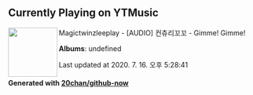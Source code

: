 ## Currently Playing on YTMusic

[<img align="left" width="100" src="https://i.ytimg.com/vi/FDYJzsIlV4s/sddefault.jpg?sqp=-oaymwEWCJADEOEBIAQqCghqEJQEGHgg6AJIWg&rs">](https://music.youtube.com/channel/UCxp1-v6TgE5XQFPDX5z6E8g)

Magictwinzleeplay - [AUDIO] 컨츄리꼬꼬 - Gimme! Gimme!

**Albums**: undefined

Last updated at 2020. 7. 16. 오후 5:28:41

#### Generated with [20chan/github-now](https://github.com/20chan/github-now)


<!--
**20chan/20chan** is a ✨ _special_ ✨ repository because its `README.md` (this file) appears on your GitHub profile.

Here are some ideas to get you started:

- 🔭 I’m currently working on ...
- 🌱 I’m currently learning ...
- 👯 I’m looking to collaborate on ...
- 🤔 I’m looking for help with ...
- 💬 Ask me about ...
- 📫 How to reach me: ...
- 😄 Pronouns: ...
- ⚡ Fun fact: ...
-->
